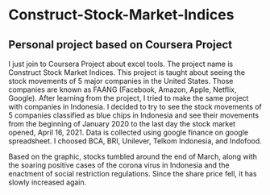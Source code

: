 # Construct-Stock-Market-Indices
## Personal project based on Coursera Project
I just join to Coursera Project about excel tools. The project name is Construct Stock Market Indices.
This project is taught about seeing the stock movements of 5 major companies in the United States. 
Those companies are known as FAANG (Facebook, Amazon, Apple, Netflix, Google).
After learning from the project, I tried to make the same project with companies in Indonesia. 
I decided to try to see the stock movements of 5 companies classified as blue chips in Indonesia 
and see their movements from the beginning of January 2020 to the last day the stock market opened, April 16, 2021.
Data is collected using google finance on google spreadsheet.
I choosed BCA, BRI, Unilever, Telkom Indonesia, and Indofood.

Based on the graphic, stocks tumbled around the end of March, along with the soaring positive cases of the corona virus in Indonesia 
and the enactment of social restriction regulations.
Since the share price fell, it has slowly increased again.
